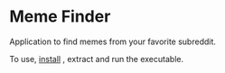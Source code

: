 # Meme Finder
Application to find memes from your favorite subreddit.

To use, [install](https://github.com/RefinedDev/meme-finder/files/8104042/MemeFinder.zip) , extract and run the executable.  